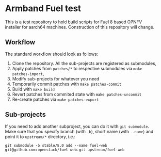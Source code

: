 Armband Fuel test
=================

This is a test repository to hold build scripts for Fuel 8 based OPNFV
installer for aarch64 machines. Construction of this repository will change.

Workflow
--------
The standard workflow should look as follows:

1. Clone the repository. All the sub-projects are registered as submodules,
2. Apply patches from `patches/*` to respective submodules via `make patches-import`,
3. Modify sub-projects for whatever you need
4. Temporarily commit patches with `make patches-commit`
5. Build with `make build`
6. Revert patches from commited state with `make patches-uncommit`
4. Re-create patches via `make patches-export`

Sub-projects
------------
If you need to add another subproject, you can do it with `git submodule`. Make sure that you specify branch (with `-b`), short name (with `--name`) and point it to `upstream/*` directory, i.e.:
```
git submodule -b stable/8.0 add --name fuel-web git@github.com:openstack/fuel-web.git upstream/fuel-web
```
